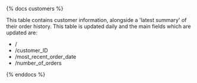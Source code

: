 {% docs customers %}

This table contains customer information, alongside a 'latest summary' of their order history.
This table is updated daily and the main fields which are updated are: 
 - /
 - /customer_ID
 - /most_recent_order_date
 - /number_of_orders

{% enddocs %}